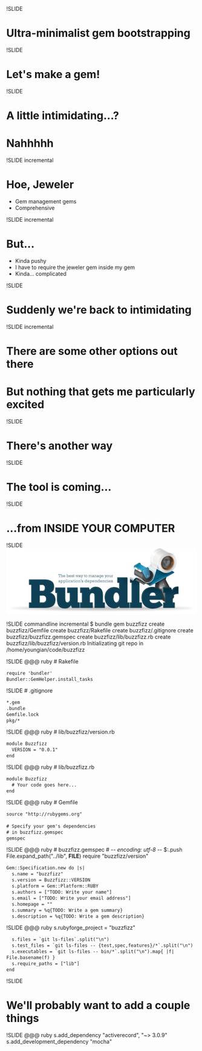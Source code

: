 !SLIDE
# Ultra-minimalist gem bootstrapping #

!SLIDE
# Let's make a gem! #

!SLIDE
# A little intimidating...? #

# Nahhhhh #

!SLIDE incremental
# Hoe, Jeweler #

 * Gem management gems
 * Comprehensive

!SLIDE incremental
# But... #

 * Kinda pushy
 * I have to require the jeweler gem inside my gem
 * Kinda... complicated

!SLIDE
# Suddenly we're back to intimidating #

!SLIDE incremental
# There are some other options out there #
# But nothing that gets me particularly excited #

!SLIDE
# There's another way #

!SLIDE
# The tool is coming... #
!SLIDE
# ...from INSIDE YOUR COMPUTER #

!SLIDE
![Bundler](bundler.png)

!SLIDE commandline incremental
    $ bundle gem buzzfizz
          create  buzzfizz/Gemfile
          create  buzzfizz/Rakefile
          create  buzzfizz/.gitignore
          create  buzzfizz/buzzfizz.gemspec
          create  buzzfizz/lib/buzzfizz.rb
          create  buzzfizz/lib/buzzfizz/version.rb
    Initializating git repo in /home/youngian/code/buzzfizz

!SLIDE
    @@@ ruby
    # Rakefile

    require 'bundler'
    Bundler::GemHelper.install_tasks

!SLIDE
    # .gitignore

    *.gem
    .bundle
    Gemfile.lock
    pkg/*

!SLIDE
    @@@ ruby
    # lib/buzzfizz/version.rb

    module Buzzfizz
      VERSION = "0.0.1"
    end

!SLIDE
    @@@ ruby
    # lib/buzzfizz.rb

    module Buzzfizz
      # Your code goes here...
    end

!SLIDE
    @@@ ruby
    # Gemfile

    source "http://rubygems.org"

    # Specify your gem's dependencies
    # in buzzfizz.gemspec
    gemspec

!SLIDE
    @@@ ruby
    # buzzfizz.gemspec
    # -*- encoding: utf-8 -*-
    $:.push File.expand_path("../lib", __FILE__)
    require "buzzfizz/version"

    Gem::Specification.new do |s|
      s.name = "buzzfizz"
      s.version = Buzzfizz::VERSION
      s.platform = Gem::Platform::RUBY
      s.authors = ["TODO: Write your name"]
      s.email = ["TODO: Write your email address"]
      s.homepage = ""
      s.summary = %q{TODO: Write a gem summary}
      s.description = %q{TODO: Write a gem description}

!SLIDE
    @@@ ruby
      s.rubyforge_project = "buzzfizz"

      s.files = `git ls-files`.split("\n")
      s.test_files = `git ls-files -- {test,spec,features}/*`.split("\n")
      s.executables = `git ls-files -- bin/*`.split("\n").map{ |f| File.basename(f) }
      s.require_paths = ["lib"]
    end

!SLIDE
# We'll probably want to add a couple things #

!SLIDE
    @@@ ruby
    s.add_dependency "activerecord", "~> 3.0.9"
    s.add_development_dependency "mocha"
